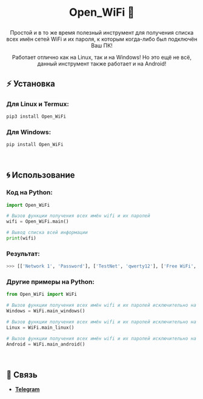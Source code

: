 # <p align="center">Open_WiFi 🔐

<p align="center">Простой и в то же время полезный инструмент для получения списка всех имён сетей WiFi и их пароля, к которым когда-либо был подключён Ваш ПК!
<p align="center">Работает отлично как на Linux, так и на Windows! Но это ещё не всё, данный инструмент также работает и на Android!

## ⚡️ Установка

### Для Linux и Termux:
```python
pip3 install Open_WiFi
```

### Для Windows:
```python
pip install Open_WiFi
```
<br>

## 🌀 Использование

### Код на Python:
```python
import Open_WiFi

# Вызов функции получения всех имён wifi и их паролей
wifi = Open_WiFi.main()

# Вывод списка всей информации
print(wifi)
```
### Результат:
```python
>>> [['Network 1', 'Password'], ['TestNet', 'qwerty12'], ['Free WiFi', 'Отсутствует']]
```

### Другие примеры на Python:
```python
from Open_WiFi import WiFi

# Вызов функции получения всех имён wifi и их паролей исключительно на Windows
Windows = WiFi.main_windows()

# Вызов функции получения всех имён wifi и их паролей исключительно на Linux
Linux = WiFi.main_linux()

# Вызов функции получения всех имён wifi и их паролей исключительно на Android
Android = WiFi.main_android()
```
<br>

## 💎 Связь
 - **[Telegram](https://t.me/MY_INSIDE_DREAM)**
